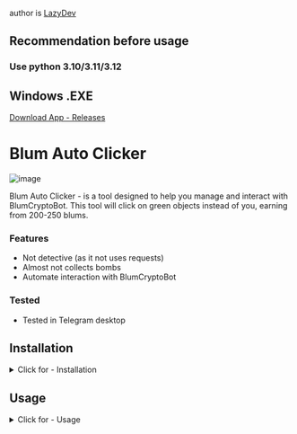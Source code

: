 author is [LazyDev](https://github.com/devbutlazy)

## Recommendation before usage
### Use python 3.10/3.11/3.12

## Windows .EXE
[Download App - Releases](https://github.com/abdolahi40/blum-auto-clicker/releases)

# Blum Auto Clicker
![image](https://github.com/user-attachments/assets/10049d99-d8b7-4175-ba48-f364d710ab8d)

Blum Auto Clicker - is a tool designed to help you manage and interact with BlumCryptoBot. This tool will click on green objects instead of you, earning from 200-250 blums.

### Features
- Not detective (as it not uses requests)
- Almost not collects bombs
- Automate interaction with BlumCryptoBot

### Tested
- Tested in Telegram desktop

## Installation
<details>
  <summary>Click for - Installation</summary>

- For Windows Users

1. **Clone the repository:**
    ```bash
    git clone https://github.com/abdolahi40/blum-auto-clicker.git
    cd blum-auto-clicker
    ```

2. **Run the installation script:**
	Run the following command in the command prompt:
    ```bash
    pip install -r requirements.txt
    ```
</details>

## Usage
<details>
  <summary>Click for - Usage</summary>
- For Windows Users

1. **Run the script:**
    Double-click on the `START.bat` file or run the following command in the command prompt:
	```bash
	python main.py
	```

2. **Select an action:**
    - Press `s` to start the clicker
    - Press `p` to pause/resume the programm

## You should fistly start the game, and then press 's' to start.
</details>
